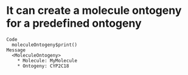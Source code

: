 # It can create a molecule ontogeny for a predefined ontogeny

    Code
      moleculeOntogeny$print()
    Message
      <MoleculeOntogeny>
        * Molecule: MyMolecule
        * Ontogeny: CYP2C18

